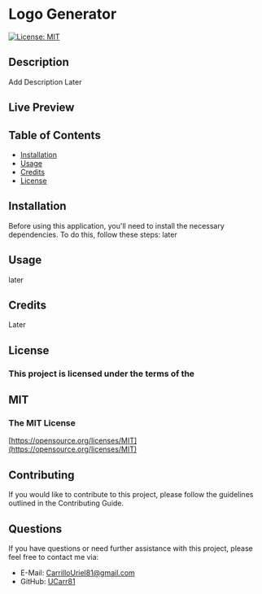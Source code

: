 <!--Used README.md Generator-->

# Logo Generator

[![License: MIT](https://img.shields.io/badge/License-MIT-yellow.svg)](https://opensource.org/licenses/MIT)

## Description
Add Description Later

## Live Preview


## Table of Contents
- [Installation](#installation)
- [Usage](#usage)
- [Credits](#credits)
- [License](#license)
## Installation
Before using this application, you'll need to install the necessary dependencies. To do this, follow these steps: 
later

## Usage
later
## Credits 
Later
## License 
### This project is licensed under the terms of the 
## MIT
### The MIT License
[https://opensource.org/licenses/MIT](https://opensource.org/licenses/MIT)

## Contributing
If you would like to contribute to this project, please follow the guidelines outlined in the Contributing Guide.

## Questions
If you have questions or need further assistance with this project, please feel free to contact me via:
- E-Mail: CarrilloUriel81@gmail.com
- GitHub: [UCarr81](https://github.com/UCarr81)